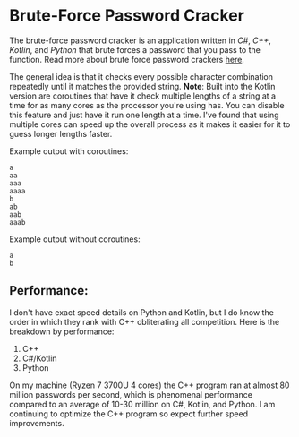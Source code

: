 # Brute-Force Password Cracker
The brute-force password cracker is an application written in *C#*, *C++*, *Kotlin*, and *Python* that brute forces a password that you pass to the function. Read more about brute force password crackers [here](https://en.wikipedia.org/wiki/Brute-force_attack).

The general idea is that it checks every possible character combination repeatedly until it matches the provided string. **Note**: Built into the Kotlin version are coroutines that have it check multiple lengths of a string at a time for as many cores as the processor you're using has. You can disable this feature and just have it run one length at a time. I've found that using multiple cores can speed up the overall process as it makes it easier for it to guess longer lengths faster.

Example output with coroutines:
```
a
aa
aaa
aaaa
b
ab
aab
aaab
```

Example output without coroutines:
```
a
b
```

## Performance:
I don't have exact speed details on Python and Kotlin, but I do know the order in which they rank with C++ obliterating all competition.
Here is the breakdown by performance:

1. C++
2. C#/Kotlin
3. Python

On my machine (Ryzen 7 3700U 4 cores) the C++ program ran at almost 80 million passwords per second, which is phenomenal performance compared to an average of 10-30 million on C#, Kotlin, and Python. I am continuing to optimize the C++ program so expect further speed improvements.
